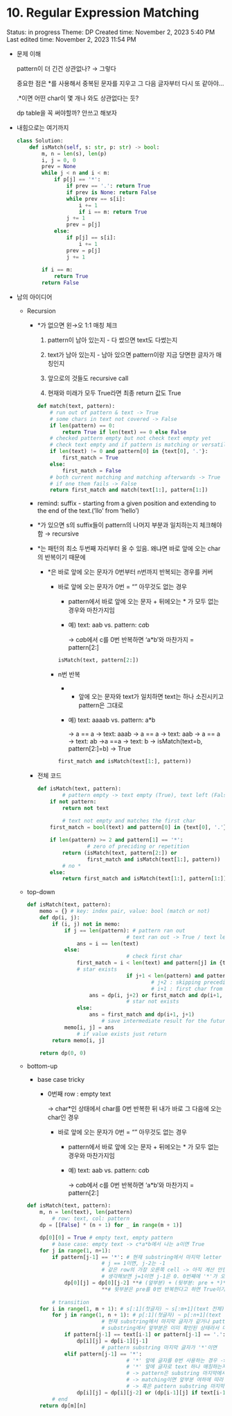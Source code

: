 # 10. Regular Expression Matching

Status: in progress
Theme: DP
Created time: November 2, 2023 5:40 PM
Last edited time: November 2, 2023 11:54 PM

- 문제 이해
    
    pattern이 더 긴건 상관없나? → 그렇다 
    
    중요한 점은 *를 사용해서 중복된 문자를 지우고 그 다음 글자부터 다시 또 같아야…
    
    .*이면 어떤 char이 몇 개나 와도 상관없다는 듯? 
    
    dp table을 꼭 써야할까? 안쓰고 해보자 
    
- 내힘으로는 여기까지
    
    ```python
    class Solution:
        def isMatch(self, s: str, p: str) -> bool:
            m, n = len(s), len(p)
            i, j = 0, 0
            prev = None
            while j < n and i < m:
                if p[j] == '*':
                    if prev == '.': return True 
                    if prev is None: return False 
                    while prev == s[i]:
                        i += 1 
                        if i == m: return True
                    j += 1 
                    prev = p[j]
                else:
                    if p[j] == s[i]:
                        i += 1  
                    prev = p[j]    
                    j += 1
                    
            if i == m:
                return True
            return False
    ```
    
- 남의 아이디어
    - Recursion
        - *가 없으면 왼→오 1:1 매칭 체크
            
            1) pattern이 남아 있는지 - 다 썼으면 text도 다썼는지 
            
            2) text가 남아 있는지 - 남아 있으면 pattern이랑 지금 당면한 글자가 매칭인지
            
            3) 앞으로의 것들도 recursive call
            
            4) 현재와 미래가 모두 True라면 최종 return 값도 True 
            
            ```python
            def match(text, pattern):
                # run out of pattern & text -> True 
                # some chars in text not covered -> False
                if len(pattern) == 0:
                    return True if len(text) == 0 else False 
                # checked pattern empty but not check text empty yet 
                # check text empty and if pattern is matching or versatile
                if len(text) != 0 and pattern[0] in {text[0], '.'}:
                    first_match = True 
                else:
                    first_match = False 
                # both current matching and matching afterwards -> True 
                # if one them fails -> False 
                return first_match and match(text[1:], pattern[1:])
            ```
            
        - remind: suffix - starting from a given position and extending to the end of the text.(’llo’ from ‘hello’)
        - *가 있으면 s의 suffix들이 pattern의 나머지 부분과 일치하는지 체크해야 함 → recursive
        - *는 패턴의 최소 두번째 자리부터 올 수 있음. 왜냐면 바로 앞에 오는 char의 반복이기 때문에
            - *은 바로 앞에 오는 문자가 0번부터 n번까지 반복되는 경우를 커버
                - 바로 앞에 오는 문자가 0번 = “” 아무것도 없는 경우
                    - pattern에서 바로 앞에 오는 문자 + 뒤에오는 * 가 모두 없는 경우와 마찬가지임
                    - 예) text: aab vs. pattern: c*a*b
                        
                        → c*a*b에서 c를 0번 반복하면 ‘a*b’와 마찬가지 = pattern[2:]
                        
                    
                    ```python
                    isMatch(text, pattern[2:])
                    ```
                    
                - n번 반복
                    - * 앞에 오는 문자와 text가 일치하면 text는 하나 소진시키고 pattern은 그대로
                    - 예) text: aaaab vs. pattern: a*b
                        
                        → a == a → text: aaab → a == a → text: aab → a == a → text: ab →a ==a → text: b → isMatch(text=b, pattern[2:]=b) → True 
                        
                    
                    ```python
                    first_match and isMatch(text[1:], pattern))
                    ```
                    
        - 전체 코드
            
            ```python
            def isMatch(text, pattern):
            		# pattern empty -> text empty (True), text left (False)
                if not pattern:
                    return not text
            		
            		# text not empty and matches the first char 
                first_match = bool(text) and pattern[0] in {text[0], '.'}
            
                if len(pattern) >= 2 and pattern[1] == '*':
            				# zero of preciding or repetition
                    return (isMatch(text, pattern[2:]) or
                            first_match and isMatch(text[1:], pattern))
            		# no *
                else:
                    return first_match and isMatch(text[1:], pattern[1:])
            ```
            
    - top-down
        
        ```python
        def isMatch(text, pattern):
            memo = {} # key: index pair, value: bool (match or not)
            def dp(i, j):
                if (i, j) not in memo:
                    if j == len(pattern): # pattern ran out
        								# text ran out -> True / text left -> False
                        ans = i == len(text)
                    else:
        								# check first char 
                        first_match = i < len(text) and pattern[j] in {text[i], '.'}
                        # star exists
        								if j+1 < len(pattern) and pattern[j+1] == '*':
        										# j+2 : skipping preceding & star 
        										# i+1 : first char from text crossed off with repetition
                            ans = dp(i, j+2) or first_match and dp(i+1, j)
        								# star not exists
                        else:
                            ans = first_match and dp(i+1, j+1)
        						# save intermediate result for the future
                    memo[i, j] = ans
        				# if value exists just return
                return memo[i, j]
        
            return dp(0, 0)
        ```
        
    - bottom-up
        - base case tricky
            - 0번째 row : empty text
                
                →  char*인 상태에서 char를 0번 반복한 뒤 내가 바로 그 다음에 오는 char인 경우 
                
                - 바로 앞에 오는 문자가 0번 = “” 아무것도 없는 경우
                    - pattern에서 바로 앞에 오는 문자 + 뒤에오는 * 가 모두 없는 경우와 마찬가지임
                    - 예) text: aab vs. pattern: c*a*b
                        
                        → c*a*b에서 c를 0번 반복하면 ‘a*b’와 마찬가지 = pattern[2:]
                        
        
        ```python
        def isMatch(text, pattern):
            m, n = len(text), len(pattern)
        		# row: text, col: pattern
            dp = [[False] * (n + 1) for _ in range(m + 1)]
        
            dp[0][0] = True # empty text, empty pattern 
        		# base case: empty text -> c*a*b에서 나는 a이면 True
            for j in range(1, n+1):
                if pattern[j-1] == '*': # 현재 substring에서 마지막 letter
        						# j == 1이면, j-2는 -1
        						# 같은 row의 가장 오른쪽 cell -> 아직 계산 안한 곳이라서 무조건 False됨
        						# 생각해보면 j=1이면 j-1은 0. 0번째에 '*'가 오면 False가 오는 게 맞음 
                    dp[0][j] = dp[0][j-2] **# (앞부분) + (뒷부분: pre + *)**
        						**# 뒷부분은 pre를 0번 반복한다고 하면 True이기 때문에 앞부분 여하에 따라 달라짐** 
        		
        		# transition
            for i in range(1, m + 1): # s[:1](첫글자) ~ s[:m+1](text 전체)
                for j in range(1, n + 1): # p[:1](첫글자) ~ p[:n+1](text 전체)
        						# 현재 substring에서 마지막 글자가 같거나 pattern 마지막 글자가 무적이거나
        						# substring에서 앞부분은 이미 확인된 상태라서 마지막 글자만 보면 됨 
                    if pattern[j-1] == text[i-1] or pattern[j-1] == '.':
                        dp[i][j] = dp[i-1][j-1]
        						# pattern substring 마지막 글자가 '*'이면 
                    elif pattern[j-1] == '*':
        								# '*' 앞에 글자를 0번 사용하는 경우 -> (앞부분) 매칭 여부에 따라 결정
        								# '*' 앞에 글자로 text 하나 매칭하는지 확인 
        								# -> pattern은 substring 마지막에서 두번째랑 text substring 마지막 글자가 matching 되는지 확인 
        								# -> matching이면 앞부분 여하에 따라 이번 cell 값이 결정됨 
        								# -> 혹은 pattern substring 마지막에서 두번째가 만능이어도 앞부분 여하에 따라 결정 
                        dp[i][j] = dp[i][j-2] or (dp[i-1][j] if text[i-1] == pattern[j-2] or pattern[j-2] == '.' else False)
        		# end 
            return dp[m][n]
        ```